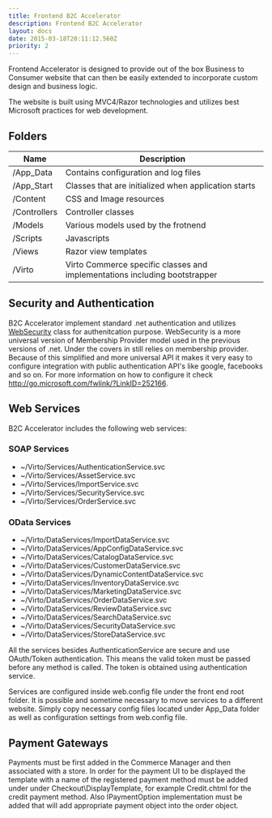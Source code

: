 ```yaml
---
title: Frontend B2C Accelerator
description: Frontend B2C Accelerator
layout: docs
date: 2015-03-18T20:11:12.560Z
priority: 2
---
```

Frontend Accelerator is designed to provide out of the box Business to Consumer website that can then be easily extended to incorporate custom design and business logic.

The website is built using MVC4/Razor technologies and utilizes best Microsoft practices for web development.

## Folders

|Name|Description|
|----|-----------|
|/App_Data|Contains configuration and log files|
|/App_Start|Classes that are initialized when application starts|
|/Content|CSS and Image resources|
|/Controllers|Controller classes|
|/Models|Various models used by the frotnend|
|/Scripts|Javascripts|
|/Views|Razor view templates|
|/Virto|Virto Commerce specific classes and implementations including bootstrapper|

## Security and Authentication

B2C Accelerator implement standard .net authentication and utilizes <a href="http://msdn.microsoft.com/en-us/library/webmatrix.webdata.websecurity(v=vs.111).aspx" rel="nofollow">WebSecurity</a> class for authenitcation purpose. WebSecurity is a more universal version of Membership Provider model used in the previous versions of .net. Under the covers in still relies on membership provider. Because of this simplified and more universal API it makes it very easy to configure integration with public authentication API's like google, facebooks and so on. For more information on how to configure it check <a href="http://go.microsoft.com/fwlink/?LinkID=252166" rel="nofollow">http://go.microsoft.com/fwlink/?LinkID=252166</a>.

## Web Services

B2C Accelerator includes the following web services:

### SOAP Services

* ~/Virto/Services/AuthenticationService.svc
* ~/Virto/Services/AssetService.svc
* ~/Virto/Services/ImportService.svc
* ~/Virto/Services/SecurityService.svc
* ~/Virto/Services/OrderService.svc

### OData Services

* ~/Virto/DataServices/ImportDataService.svc
* ~/Virto/DataServices/AppConfigDataService.svc
* ~/Virto/DataServices/CatalogDataService.svc
* ~/Virto/DataServices/CustomerDataService.svc
* ~/Virto/DataServices/DynamicContentDataService.svc
* ~/Virto/DataServices/InventoryDataService.svc
* ~/Virto/DataServices/MarketingDataService.svc
* ~/Virto/DataServices/OrderDataService.svc
* ~/Virto/DataServices/ReviewDataService.svc
* ~/Virto/DataServices/SearchDataService.svc
* ~/Virto/DataServices/SecurityDataService.svc
* ~/Virto/DataServices/StoreDataService.svc

All the services besides AuthenticationService are secure and use OAuth/Token authentication. This means the valid token must be passed before any method is called. The token is obtained using authentication service.

Services are configured inside web.config file under the front end root folder. It is possible and sometime necessary to move services to a different website. Simply copy necessary config files located under App_Data folder as well as configuration settings from web.config file.

## Payment Gateways

Payments must be first added in the Commerce Manager and then associated with a store. In order for the payment UI to be displayed the template with a name of the registered payment method must be added under under Checkout\DisplayTemplate, for example Credit.chtml for the credit payment method. Also IPaymentOption implementation must be added that will add appropriate payment object into the order object.